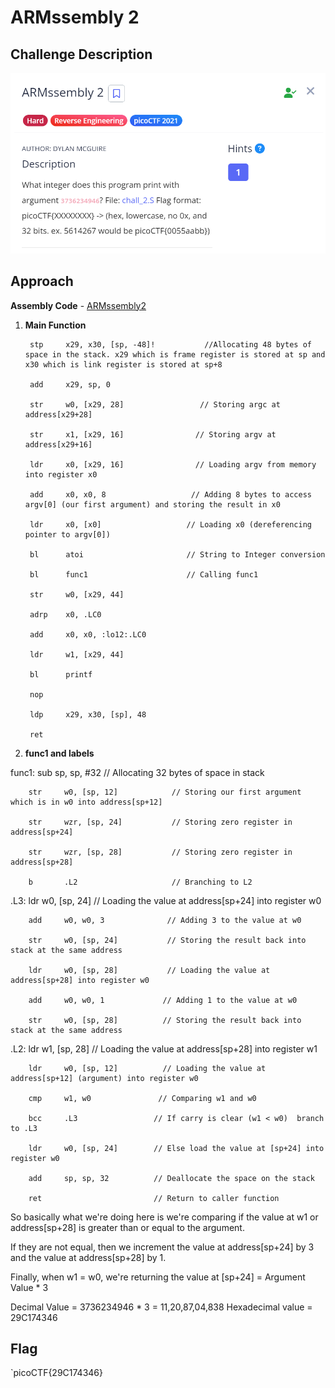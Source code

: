 # ARMssembly 2

## Challenge Description

![alt text](./Images/ARMssembly3.png)

## Approach

**Assembly Code** - [ARMssembly2](./Resources&SourceCodes/ARMssembly2.asm)

1. **Main Function**

        stp     x29, x30, [sp, -48]!           //Allocating 48 bytes of space in the stack. x29 which is frame register is stored at sp and x30 which is link register is stored at sp+8

        add     x29, sp, 0      

        str     w0, [x29, 28]                 // Storing argc at address[x29+28]

        str     x1, [x29, 16]                // Storing argv at address[x29+16]

        ldr     x0, [x29, 16]                // Loading argv from memory into register x0

        add     x0, x0, 8                   // Adding 8 bytes to access argv[0] (our first argument) and storing the result in x0

        ldr     x0, [x0]                   // Loading x0 (dereferencing pointer to argv[0])

        bl      atoi                       // String to Integer conversion

        bl      func1                      // Calling func1

        str     w0, [x29, 44]

        adrp    x0, .LC0

        add     x0, x0, :lo12:.LC0

        ldr     w1, [x29, 44]

        bl      printf

        nop

        ldp     x29, x30, [sp], 48

        ret

2. **func1 and labels**

func1:
        sub     sp, sp, #32             // Allocating 32 bytes of space in stack

        str     w0, [sp, 12]            // Storing our first argument which is in w0 into address[sp+12]

        str     wzr, [sp, 24]           // Storing zero register in address[sp+24]

        str     wzr, [sp, 28]           // Storing zero register in address[sp+28]

        b       .L2                     // Branching to L2
.L3:
        ldr     w0, [sp, 24]            // Loading the value at address[sp+24] into register w0

        add     w0, w0, 3              // Adding 3 to the value at w0

        str     w0, [sp, 24]           // Storing the result back into stack at the same address

        ldr     w0, [sp, 28]           // Loading the value at address[sp+28] into register w0 

        add     w0, w0, 1             // Adding 1 to the value at w0

        str     w0, [sp, 28]          // Storing the result back into stack at the same address
.L2:
        ldr     w1, [sp, 28]          // Loading the value at address[sp+28] into register w1

        ldr     w0, [sp, 12]          // Loading the value at address[sp+12] (argument) into register w0

        cmp     w1, w0               // Comparing w1 and w0

        bcc     .L3                 // If carry is clear (w1 < w0)  branch to .L3

        ldr     w0, [sp, 24]        // Else load the value at [sp+24] into register w0

        add     sp, sp, 32          // Deallocate the space on the stack

        ret                         // Return to caller function
   

So basically what we're doing here is we're comparing if the value at w1 or address[sp+28] is greater than or equal to the argument.

If they are not equal, then we increment the value at address[sp+24] by 3 and the value at address[sp+28] by 1.

Finally, when w1 = w0, we're returning the value at [sp+24] = Argument Value * 3


Decimal Value = 3736234946 * 3 = 11,20,87,04,838
Hexadecimal value = 29C174346

## Flag

`picoCTF{29C174346}
